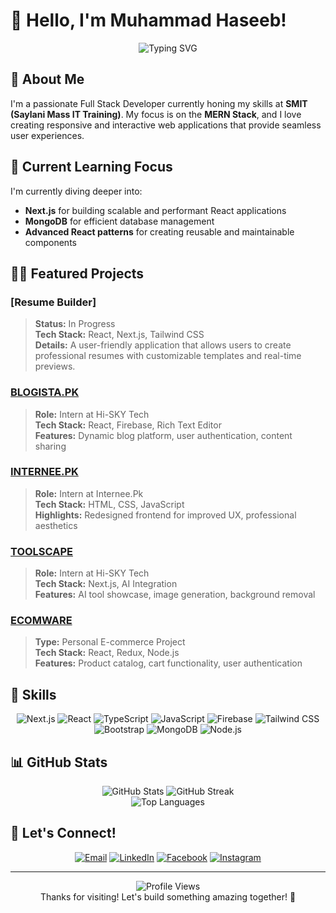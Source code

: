 # 👋 Hello, I'm Muhammad Haseeb!

<div align="center">
  <img src="https://readme-typing-svg.herokuapp.com?font=Fira+Code&pause=1000&color=2196F3&center=true&vCenter=true&width=435&lines=Full+Stack+Developer;MERN+Stack+Enthusiast;Continuous+Learner" alt="Typing SVG" />
</div>

## 🚀 About Me

I'm a passionate Full Stack Developer currently honing my skills at **SMIT (Saylani Mass IT Training)**. My focus is on the **MERN Stack**, and I love creating responsive and interactive web applications that provide seamless user experiences.

## 🌱 Current Learning Focus

I'm currently diving deeper into:
- **Next.js** for building scalable and performant React applications
- **MongoDB** for efficient database management
- **Advanced React patterns** for creating reusable and maintainable components

## 👨‍💻 Featured Projects

### [Resume Builder]
> **Status:** In Progress  
> **Tech Stack:** React, Next.js, Tailwind CSS  
> **Details:** A user-friendly application that allows users to create professional resumes with customizable templates and real-time previews.

### [BLOGISTA.PK](https://blogista-blog-website.vercel.app/)
> **Role:** Intern at Hi-SKY Tech  
> **Tech Stack:** React, Firebase, Rich Text Editor  
> **Features:** Dynamic blog platform, user authentication, content sharing

### [INTERNEE.PK](https://haseebshahbaz.github.io/Internee.pk/)
> **Role:** Intern at Internee.Pk  
> **Tech Stack:** HTML, CSS, JavaScript  
> **Highlights:** Redesigned frontend for improved UX, professional aesthetics

### [TOOLSCAPE](https://toolscape.vercel.app/)
> **Role:** Intern at Hi-SKY Tech  
> **Tech Stack:** Next.js, AI Integration  
> **Features:** AI tool showcase, image generation, background removal

### [ECOMWARE](https://haseebshahbaz.github.io/ECOMWARE/)
> **Type:** Personal E-commerce Project  
> **Tech Stack:** React, Redux, Node.js  
> **Features:** Product catalog, cart functionality, user authentication

## 💼 Skills

<p align="center">
  <img src="https://img.shields.io/badge/Next.js-000000?style=for-the-badge&logo=next.js&logoColor=white" alt="Next.js"/>
  <img src="https://img.shields.io/badge/React-61DAFB?style=for-the-badge&logo=react&logoColor=black" alt="React"/>
  <img src="https://img.shields.io/badge/TypeScript-3178C6?style=for-the-badge&logo=typescript&logoColor=white" alt="TypeScript"/>
  <img src="https://img.shields.io/badge/JavaScript-F7DF1E?style=for-the-badge&logo=javascript&logoColor=black" alt="JavaScript"/>
  <img src="https://img.shields.io/badge/Firebase-FFCA28?style=for-the-badge&logo=firebase&logoColor=black" alt="Firebase"/>
  <img src="https://img.shields.io/badge/Tailwind_CSS-06B6D4?style=for-the-badge&logo=tailwind-css&logoColor=white" alt="Tailwind CSS"/>
  <img src="https://img.shields.io/badge/Bootstrap-563D7C?style=for-the-badge&logo=bootstrap&logoColor=white" alt="Bootstrap"/>
  <img src="https://img.shields.io/badge/MongoDB-47A248?style=for-the-badge&logo=mongodb&logoColor=white" alt="MongoDB"/>
  <img src="https://img.shields.io/badge/Node.js-339933?style=for-the-badge&logo=node.js&logoColor=white" alt="Node.js"/>
</p>

## 📊 GitHub Stats

<div align="center">
  <img src="https://github-readme-stats.vercel.app/api?username=haseebshahbaz&show_icons=true&theme=react" alt="GitHub Stats" />
  <img src="https://github-readme-streak-stats.herokuapp.com/?user=haseebshahbaz&theme=react" alt="GitHub Streak" />
</div>

<div align="center">
  <img src="https://github-readme-stats.vercel.app/api/top-langs/?username=haseebshahbaz&layout=compact&theme=react" alt="Top Languages" />
</div>

## 🤝 Let's Connect!

<p align="center">
  <a href="mailto:haseebshahbazpk786@gmail.com"><img src="https://img.shields.io/badge/Email-D14836?style=for-the-badge&logo=gmail&logoColor=white" alt="Email"/></a>
  <a href="https://www.linkedin.com/in/mdhaseeb07/"><img src="https://img.shields.io/badge/LinkedIn-0077B5?style=for-the-badge&logo=linkedin&logoColor=white" alt="LinkedIn"/></a>
  <a href="https://web.facebook.com/profile.php?id=100013907506597"><img src="https://img.shields.io/badge/Facebook-1877F2?style=for-the-badge&logo=facebook&logoColor=white" alt="Facebook"/></a>
  <a href="https://www.instagram.com/ch.haseebshahbaz/"><img src="https://img.shields.io/badge/Instagram-E4405F?style=for-the-badge&logo=instagram&logoColor=white" alt="Instagram"/></a>
</p>

---

<div align="center">
  <img src="https://komarev.com/ghpvc/?username=haseebshahbaz&color=blueviolet&style=flat-square&label=Profile+Views" alt="Profile Views" />
</div>

<div align="center">
  Thanks for visiting! Let's build something amazing together! 🚀
</div>
